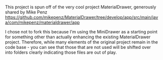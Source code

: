 This project is spun off of the very cool project MaterialDrawer, generously shared by Mike Penz
https://github.com/mikepenz/MaterialDrawer/tree/develop/app/src/main/java/com/mikepenz/materialdrawer/app


I chose not to fork this because I'm using the MiniDrawer as a starting point for something other than actually enhancing the existing MaterialDrawer project.  Therefore, while many elements of the original project remain in the code base - you can see that those that are not used will be shifted over into folders clearly indicating those files are out of play.
